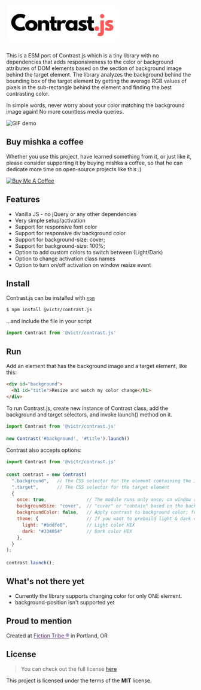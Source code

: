 # ![Contrast.js logo](https://raw.githubusercontent.com/victrme/Contrast.js/master/assets/logo.png)

This is a ESM port of Contrast.js which is a tiny library with no dependencies that adds responsiveness to the color or background attributes of DOM elements based on the section of background image behind the target element.
The library analyzes the background behind the bounding box of the target element by getting the average RGB values of pixels in the sub-rectangle behind the element and finding the best contrasting color.

In simple words, never worry about your color matching the background image again! No more countless media queries.

![GIF demo](img/demo-2.gif)

## Buy mishka a coffee

Whether you use this project, have learned something from it, or just like it, please consider supporting it by buying mishka a coffee, so that he can dedicate more time on open-source projects like this :)

<a href="https://www.buymeacoffee.com/mishka" target="_blank"><img src="https://www.buymeacoffee.com/assets/img/guidelines/download-assets-sm-1.svg" alt="Buy Me A Coffee" style="height: auto !important;width: auto !important;" ></a>

## Features

-   Vanilla JS - no jQuery or any other dependencies
-   Very simple setup/activation
-   Support for responsive font color
-   Support for responsive div background color
-   Support for background-size: cover;
-   Support for background-size: 100%;
-   Option to add custom colors to switch between (Light/Dark)
-   Option to change activation class names
-   Option to turn on/off activation on window resize event

## Install

Contrast.js can be installed with [`npm`](https://www.npmjs.com/package/contrast-js)

```sh
$ npm install @victr/contrast.js
```

…and include the file in your script

```js
import Contrast from '@victr/contrast.js'
```

## Run

Add an element that has the background image and a target element, like this:

```html
<div id="background">
  <h1 id="title">Resize and watch my color change</h1>
</div>
```

To run Contrast.js, create new instance of Contrast class, add the background and target selectors, and invoke launch() method on it.

```javascript
import Contrast from '@victr/contrast.js'

new Contrast('#background', '#title').launch()
```

Contrast also accepts options:

```javascript
import Contrast from '@victr/contrast.js'

const contrast = new Contrast(
  ".background",   // The CSS selector for the element containing the image
  ".target",       // The CSS selector for the target element
  {
    once: true,               // The module runs only once; on window resize by default
    backgroundSize: "cover",  // "cover" or "contain" based on the background-size property in css
    backgroundColor: false,   // Apply contrast to background color; font color by default
    theme: {                  // If you want to prebuild light & dark colors
      light: "#bddfe0",       // Light color HEX
      dark: "#334054"         // Dark color HEX
    },
  }
);

contrast.launch();
```

## What's not there yet

-   Currently the library supports changing color for only ONE element.
-   background-position isn't supported yet

## Proud to mention

Created at <a style="color:#52337c;" href="https://fictiontribe.com">Fiction Tribe ®</a> in Portland, OR

## License

> You can check out the full license [here](https://github.com/victrme/Contrast.js/LICENSE.md)

This project is licensed under the terms of the **MIT** license.

